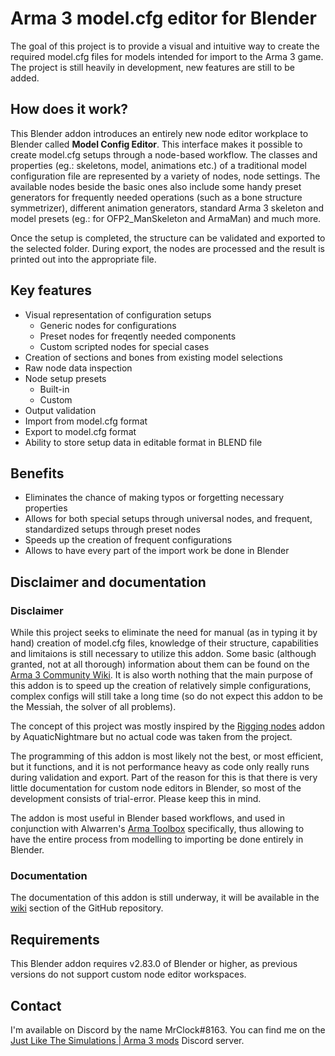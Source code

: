 # Arma 3 model.cfg editor for Blender

The goal of this project is to provide a visual and intuitive way to create the required model.cfg files for models intended for import to the Arma 3 game.
The project is still heavily in development, new features are still to be added.

## How does it work?

This Blender addon introduces an entirely new node editor workplace to Blender called **Model Config Editor**. This interface makes it possible to create model.cfg setups through a node-based workflow. The classes and properties (eg.: skeletons, model, animations etc.) of a traditional model configuration file are represented by a variety of nodes, node settings. The available nodes beside the basic ones also include some handy preset generators for frequently needed operations (such as a bone structure symmetrizer), different animation generators, standard Arma 3 skeleton and model presets (eg.: for OFP2_ManSkeleton and ArmaMan) and much more.

Once the setup is completed, the structure can be validated and exported to the selected folder. During export, the nodes are processed and the result is printed out into the appropriate file.

## Key features
- Visual representation of configuration setups
  - Generic nodes for configurations
  - Preset nodes for freqently needed components
  - Custom scripted nodes for special cases
- Creation of sections and bones from existing model selections
- Raw node data inspection
- Node setup presets
  - Built-in
  - Custom
- Output validation
- Import from model.cfg format
- Export to model.cfg format
- Ability to store setup data in editable format in BLEND file

## Benefits
- Eliminates the chance of making typos or forgetting necessary properties
- Allows for both special setups through universal nodes, and frequent, standardized setups through preset nodes
- Speeds up the creation of frequent configurations
- Allows to have every part of the import work be done in Blender

## Disclaimer and documentation
### Disclaimer
While this project seeks to eliminate the need for manual (as in typing it by hand) creation of model.cfg files, knowledge of their structure, capabilities and limitaions is still necessary to utilize this addon. Some basic (although granted, not at all thorough) information about them can be found on the [Arma 3 Community Wiki](https://community.bistudio.com/wiki/Model_Config). It is also worth nothing that the main purpose of this addon is to speed up the creation of relatively simple configurations, complex configs will still take a long time (so do not expect this addon to be the Messiah, the solver of all problems).

The concept of this project was mostly inspired by the [Rigging nodes](https://gitlab.com/AquaticNightmare/rigging_nodes/-/releases) addon by AquaticNightmare but no actual code was taken from the project.

The programming of this addon is most likely not the best, or most efficient, but it functions, and it is not performance heavy as code only really runs during validation and export. Part of the reason for this is that there is very little documentation for custom node editors in Blender, so most of the development consists of trial-error. Please keep this in mind.

The addon is most useful in Blender based workflows, and used in conjunction with Alwarren's [Arma Toolbox](https://github.com/AlwarrenSidh/ArmAToolbox) specifically, thus allowing to have the entire process from modelling to importing be done entirely in Blender.

### Documentation
The documentation of this addon is still underway, it will be available in the [wiki](https://github.com/MrClock8163/BlenderModelCfgEditor/wiki) section of the GitHub repository.

## Requirements
This Blender addon requires v2.83.0 of Blender or higher, as previous versions do not support custom node editor workspaces.

## Contact
I'm available on Discord by the name MrClock#8163. You can find me on the [Just Like The Simulations | Arma 3 mods](https://discord.gg/KQSBDF3) Discord server.
